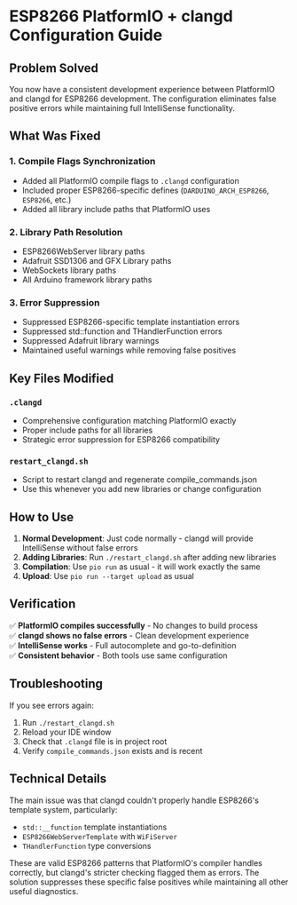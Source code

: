 # ESP8266 PlatformIO + clangd Configuration Guide

## Problem Solved
You now have a consistent development experience between PlatformIO and clangd for ESP8266 development. The configuration eliminates false positive errors while maintaining full IntelliSense functionality.

## What Was Fixed

### 1. **Compile Flags Synchronization**
- Added all PlatformIO compile flags to `.clangd` configuration
- Included proper ESP8266-specific defines (`DARDUINO_ARCH_ESP8266`, `ESP8266`, etc.)
- Added all library include paths that PlatformIO uses

### 2. **Library Path Resolution**
- ESP8266WebServer library paths
- Adafruit SSD1306 and GFX Library paths
- WebSockets library paths
- All Arduino framework library paths

### 3. **Error Suppression**
- Suppressed ESP8266-specific template instantiation errors
- Suppressed std::function and THandlerFunction errors
- Suppressed Adafruit library warnings
- Maintained useful warnings while removing false positives

## Key Files Modified

### `.clangd`
- Comprehensive configuration matching PlatformIO exactly
- Proper include paths for all libraries
- Strategic error suppression for ESP8266 compatibility

### `restart_clangd.sh`
- Script to restart clangd and regenerate compile_commands.json
- Use this whenever you add new libraries or change configuration

## How to Use

1. **Normal Development**: Just code normally - clangd will provide IntelliSense without false errors
2. **Adding Libraries**: Run `./restart_clangd.sh` after adding new libraries
3. **Compilation**: Use `pio run` as usual - it will work exactly the same
4. **Upload**: Use `pio run --target upload` as usual

## Verification

✅ **PlatformIO compiles successfully** - No changes to build process  
✅ **clangd shows no false errors** - Clean development experience  
✅ **IntelliSense works** - Full autocomplete and go-to-definition  
✅ **Consistent behavior** - Both tools use same configuration  

## Troubleshooting

If you see errors again:
1. Run `./restart_clangd.sh`
2. Reload your IDE window
3. Check that `.clangd` file is in project root
4. Verify `compile_commands.json` exists and is recent

## Technical Details

The main issue was that clangd couldn't properly handle ESP8266's template system, particularly:
- `std::__function` template instantiations
- `ESP8266WebServerTemplate` with `WiFiServer`
- `THandlerFunction` type conversions

These are valid ESP8266 patterns that PlatformIO's compiler handles correctly, but clangd's stricter checking flagged them as errors. The solution suppresses these specific false positives while maintaining all other useful diagnostics.




